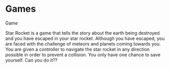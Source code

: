 # Games
Game

Star Rocket is a game that tells the story about the earth being destroyed and you have escaped in your star rocket. Although you have escaped, you are faced with the challenge of meteors and planets coming towards you. You are given a controller to navigate the star rocket in any direction possible in order to prevent a collision. You only have one chance to save yourself. Can you do it??

